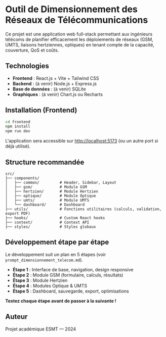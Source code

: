 # Outil de Dimensionnement des Réseaux de Télécommunications

Ce projet est une application web full-stack permettant aux ingénieurs télécoms de planifier efficacement les déploiements de réseaux (GSM, UMTS, liaisons hertziennes, optiques) en tenant compte de la capacité, couverture, QoS et coûts.

## Technologies
- **Frontend** : React.js + Vite + Tailwind CSS
- **Backend** : (à venir) Node.js + Express.js
- **Base de données** : (à venir) SQLite
- **Graphiques** : (à venir) Chart.js ou Recharts

## Installation (Frontend)

```bash
cd frontend
npm install
npm run dev
```

L'application sera accessible sur [http://localhost:5173](http://localhost:5173) (ou un autre port si déjà utilisé).

## Structure recommandée

```
src/
├── components/
│   ├── common/         # Header, Sidebar, Layout
│   ├── gsm/            # Module GSM
│   ├── hertzien/       # Module Hertzien
│   ├── optique/        # Module Optique
│   ├── umts/           # Module UMTS
│   └── dashboard/      # Dashboard
├── utils/              # Fonctions utilitaires (calculs, validation, export PDF)
├── hooks/              # Custom React hooks
├── context/            # Context API
├── styles/             # Styles globaux
```

## Développement étape par étape
Le développement suit un plan en 5 étapes (voir `prompt_dimensionnement_telecom.md`).
- **Étape 1** : Interface de base, navigation, design responsive
- **Étape 2** : Module GSM (formulaire, calculs, résultats)
- **Étape 3** : Module Hertzien
- **Étape 4** : Modules Optique & UMTS
- **Étape 5** : Dashboard, sauvegarde, export, optimisations

**Testez chaque étape avant de passer à la suivante !**

## Auteur
Projet académique ESMT — 2024
